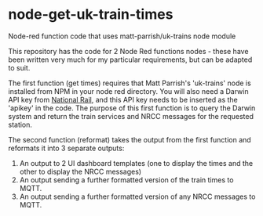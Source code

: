 # node-get-uk-train-times
Node-red function code that uses matt-parrish/uk-trains node module

This repository has the code for 2 Node Red functions nodes - these have been written very much for my particular requirements, but can be adapted to suit.

The first function (get times) requires that Matt Parrish's 'uk-trains' node is installed from NPM in your node red directory. You will also need a Darwin API key from [National Rail](http://www.nationalrail.co.uk/100296.aspx), and this API key needs to be inserted as the 'apikey' in the code.
The purpose of this first function is to query the Darwin system and return the train services and NRCC messages for the requested station.

The second function (reformat) takes the output from the first function and reformats it into 3 separate outputs:
1. An output to 2 UI dashboard templates (one to display the times and the other to display the NRCC messages)
1. An output sending a further formatted version of the train times to MQTT.
1. An output sending a further formatted version of any NRCC messages to MQTT.
